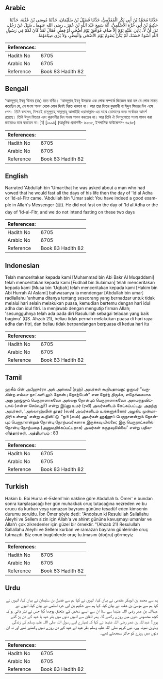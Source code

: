 ## Arabic


<div dir="rtl" lang="ar" style={{fontSize:'larger',backgroundColor:'#f8f9fa',padding:20}}>
حَدَّثَنَا مُحَمَّدُ بْنُ أَبِي بَكْرٍ الْمُقَدَّمِيُّ، حَدَّثَنَا فُضَيْلُ بْنُ سُلَيْمَانَ، حَدَّثَنَا مُوسَى بْنُ عُقْبَةَ، حَدَّثَنَا حَكِيمُ بْنُ أَبِي حُرَّةَ الأَسْلَمِيُّ، أَنَّهُ سَمِعَ عَبْدَ اللَّهِ بْنَ عُمَرَ ـ رضى الله عنهما ـ سُئِلَ عَنْ رَجُلٍ، نَذَرَ أَنْ لاَ، يَأْتِيَ عَلَيْهِ يَوْمٌ إِلاَّ صَامَ، فَوَافَقَ يَوْمَ أَضْحًى أَوْ فِطْرٍ‏.‏ فَقَالَ لَقَدْ كَانَ لَكُمْ فِي رَسُولِ اللَّهِ أُسْوَةٌ حَسَنَةٌ، لَمْ يَكُنْ يَصُومُ يَوْمَ الأَضْحَى وَالْفِطْرِ، وَلاَ يَرَى صِيَامَهُمَا‏.‏
</div>
<div style={{backgroundColor:'#f8f9fa',padding:20, marginBottom: 10}}><table> <thead> <tr> <th>References:</th> <th></th> </tr> </thead> <tbody><tr><td>Hadith No</td><td>6705</td></tr><tr><td>Arabic No</td><td>6705</td></tr><tr><td>Reference</td><td>Book 83 Hadith 82</td></tr></tbody></table></div>

## Bengali


<div dir="ltr" lang="bn" style={{fontSize:'larger',backgroundColor:'#f8f9fa',padding:20}}>
‘আবদুল্লাহ্ ইবনু ‘উমার (রাঃ) হতে বর্ণিত। ‘আবদুল্লাহ্ ইবনু উমরকে এক লোক সম্পর্কে জিজ্ঞেস করা হল যে লোক মানত করেছিল যে, সে সওম পালন থেকে কোন দিনই বিরত থাকবে না। আর তার ভিতর কুরবানী বা ঈদুল ফিত্রের দিন এসে গেল। তিনি বললেন, নিশ্চয়ই রাসূলুল্লাহ্ সাল্লাল্লাহু আলাইহি ওয়াসাল্লাম-এর মাঝে তোমাদের জন্য সর্বোত্তম আদর্শ রয়েছে। তিনি ঈদুল ফিত্রের এবং কুরবানীর দিন সওম পালন করতেন না। আর তিনি ঐ দিনগুলোতে সওম পালন করা জায়েযও মনে করতেন না।[1] [১৯৯৪] (আধুনিক প্রকাশনী- ৬২৩৮, ইসলামিক ফাউন্ডেশন- ৬২৪৮)
</div>
<div style={{backgroundColor:'#f8f9fa',padding:20, marginBottom: 10}}><table> <thead> <tr> <th>References:</th> <th></th> </tr> </thead> <tbody><tr><td>Hadith No</td><td>6705</td></tr><tr><td>Arabic No</td><td>6705</td></tr><tr><td>Reference</td><td>Book 83 Hadith 82</td></tr></tbody></table></div>

## English


<div dir="ltr" lang="en" style={{fontSize:'larger',backgroundColor:'#f8f9fa',padding:20}}>
Narrated 'Abdullah bin 'Umar:that he was asked about a man who had vowed that he would fast all the days of his life then the day of 'Id al Adha or 'Id-al-Fitr came. 'Abdullah bin 'Umar said: You have indeed a good example in Allah's Messenger (ﷺ). He did not fast on the day of 'Id al Adha or the day of 'Id-al-Fitr, and we do not intend fasting on these two days
</div>
<div style={{backgroundColor:'#f8f9fa',padding:20, marginBottom: 10}}><table> <thead> <tr> <th>References:</th> <th></th> </tr> </thead> <tbody><tr><td>Hadith No</td><td>6705</td></tr><tr><td>Arabic No</td><td>6705</td></tr><tr><td>Reference</td><td>Book 83 Hadith 82</td></tr></tbody></table></div>

## Indonesian


<div dir="ltr" lang="id" style={{fontSize:'larger',backgroundColor:'#f8f9fa',padding:20}}>
Telah menceritakan kepada kami [Muhammad bin Abi Bakr Al Muqaddami] telah menceritakan kepada kami [Fudhail bin Sulaiman] telah menceritakan kepada kami [Musa bin 'Uqbah] telah menceritakan kepada kami [Hakim bin Abi Hurrah Al Aslami] bahwasanya ia mendengar [Abdullah bin umar] radliallahu 'anhuma ditanya tentang seseorang yang bernadzar untuk tidak melalui hari selain melakukan puasa, kemudian bertemu dengan hari idul adha dan idul fitri. Ia menjawab dengan mengutip firman Allah; 'sesungguhnya telah ada pada diri Rasulullah sebagai teladan yang baik bagimu' (QS. Ahzab 21), beliau tidak pernah melakukan puasa di hari raya adha dan fitri, dan beliau tidak berpandangan berpuasa di kedua hari itu
</div>
<div style={{backgroundColor:'#f8f9fa',padding:20, marginBottom: 10}}><table> <thead> <tr> <th>References:</th> <th></th> </tr> </thead> <tbody><tr><td>Hadith No</td><td>6705</td></tr><tr><td>Arabic No</td><td>6705</td></tr><tr><td>Reference</td><td>Book 83 Hadith 82</td></tr></tbody></table></div>

## Tamil


<div dir="ltr" lang="ta" style={{fontSize:'larger',backgroundColor:'#f8f9fa',padding:20}}>
ஹகீம் பின் அபீஹுர்ரா அல் அஸ்லமீ (ரஹ்) அவர்கள் கூறியதாவது: ஒருவர் “வருகின்ற எல்லா நாட்களி லும் நோன்பு நோற்பேன்” என நேர்ந் திருக்க, எதேச்சையாக அது ஹஜ்ஜுப் பெருநாளாகவோ அல்லது நோன்புப் பெருநாளாகவோ அமைந்துவிட்டால் (என்ன செய்வது?) என்று இப்னு உமர் (ரலி) அவர்களிடம் கேட்கப்பட்டது. அதற்கு அவர்கள், ‘அல்லாஹ்வின் தூதர் (ஸல்) அவர்களிடம் உங்களுக்கோர் அழகிய முன்மாதிரி உள்ளது’ என்று கூறிவிட்டு, “நபி (ஸல்) அவர்கள் ஹஜ்ஜுப் பெருநாளன்றும் நோன்புப் பெருநாளன்றும் நோன்பு நோற்பவர்களாக இருக்கவு மில்லை; இரு பெருநாட்களில் நோன்பு நோற்பதை (அனுமதிக்கப்பட்டதாக) அவர்கள் கருதவுமில்லை” என்று பதிலளித்தார்கள். அத்தியாயம் : 83
</div>
<div style={{backgroundColor:'#f8f9fa',padding:20, marginBottom: 10}}><table> <thead> <tr> <th>References:</th> <th></th> </tr> </thead> <tbody><tr><td>Hadith No</td><td>6705</td></tr><tr><td>Arabic No</td><td>6705</td></tr><tr><td>Reference</td><td>Book 83 Hadith 82</td></tr></tbody></table></div>

## Turkish


<div dir="ltr" lang="tr" style={{fontSize:'larger',backgroundColor:'#f8f9fa',padding:20}}>
Hakim b. Ebi Hurra el-Esleml'nin nakline göre Abdullah b. Ömer' e bundan sonra karşılaşacağı her gün muhakkak oruç tutacağına nezreden ve bu orucu da kurban veya ramazan bayramı gününe tesadüf eden kimsenin durumu soruldu. İbn Ömer şöyle dedi: "Andolsun ki Resulullah Sallallahu Aleyhi ve Sellem sizin için Allah'a ve ahiret gününe kavuşmayı umanlar ve Allah'ı çok zikredenler için güzel bir örnektir. "(Ahzab 21) Resulullah Sallallahu Aleyhi ve Sellem kurban ve ramazan bayramı günlerinde oruç tutmazdı. Biz onun bugünlerde oruç tu.tmasını (doğru) görmeyiz
</div>
<div style={{backgroundColor:'#f8f9fa',padding:20, marginBottom: 10}}><table> <thead> <tr> <th>References:</th> <th></th> </tr> </thead> <tbody><tr><td>Hadith No</td><td>6705</td></tr><tr><td>Arabic No</td><td>6705</td></tr><tr><td>Reference</td><td>Book 83 Hadith 82</td></tr></tbody></table></div>

## Urdu


<div dir="rtl" lang="ur" style={{fontSize:'larger',backgroundColor:'#f8f9fa',padding:20}}>
ہم سے محمد بن ابوبکر مقدمی نے بیان کیا، انہوں نے کہا ہم سے فضیل بن سلیمان نے بیان کیا، انہوں نے کہا ہم سے موسیٰ بن عقبہ نے بیان کیا، کہا ہم سے حکیم بن ابی حرہ اسلمی نے بیان کیا، انہوں نے عبداللہ بن عمر رضی اللہ عنہما سے سنا ان سے ایسے شخص کے متعلق پوچھا گیا جس نے نذر مانی ہو کہ کچھ مخصوص دنوں میں روزے رکھے گا۔ پھر اتفاق سے انہیں دنوں میں بقر عید یا عید کے دن پڑ گئے ہوں؟ عبداللہ بن عمر رضی اللہ عنہما نے کہا کہ تمہارے لیے رسول اللہ صلی اللہ علیہ وسلم کی زندگی بہترین نمونہ ہے۔ نبی کریم صلی اللہ علیہ وسلم بقر عید اور عید کے دن روزے نہیں رکھتے تھے اور نہ ان دنوں میں روزے کو جائز سمجھتے تھے۔
</div>
<div style={{backgroundColor:'#f8f9fa',padding:20, marginBottom: 10}}><table> <thead> <tr> <th>References:</th> <th></th> </tr> </thead> <tbody><tr><td>Hadith No</td><td>6705</td></tr><tr><td>Arabic No</td><td>6705</td></tr><tr><td>Reference</td><td>Book 83 Hadith 82</td></tr></tbody></table></div>